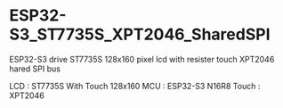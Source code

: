 # ESP32-S3_ST7735S_XPT2046_SharedSPI
ESP32-S3 drive ST7735S 128x160 pixel lcd with resister touch XPT2046 hared SPI bus

LCD : ST7735S With Touch 128x160
MCU : ESP32-S3 N16R8
Touch : XPT2046
